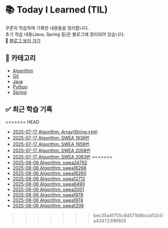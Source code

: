 # 📚 Today I Learned (TIL)

꾸준히 학습하며 기록한 내용들을 정리합니다.  
초기 학습 내용(Java, Spring 등)은 블로그에 정리되어 있습니다.  
🔗 [블로그 보러 가기](https://blog.naver.com/seol1n_)

## 📂 카테고리

- [Algorithm](./Algorithm)
- [Git](./Git)
- [Java](./Java)
- [Python](./Python)
- [Spring](./Spring)

## ✅ 최근 학습 기록

<<<<<<< HEAD
- [2025-07-17 Algorithm: Array(String->Int)](./Algorithm/StringArrayToIntArrayExamples.java)
- [2025-07-17 Algorithm: SWEA 1936번](./Algorithm/SWEA1936.java)
- [2025-07-17 Algorithm: SWEA 1959번](./Algorithm/SWEA1959.java)
- [2025-07-17 Algorithm: SWEA 2058번](./Algorithm/SWEA2058.java)
- [2025-07-17 Algorithm: SWEA 2063번](./Algorithm/SWEA2063.java)
=======
- [2025-08-06 Algorithm: swea24792](./Algorithm/problem/swea24792.py)
- [2025-08-06 Algorithm: swea16268](./Algorithm/problem/swea16268.py)
- [2025-08-06 Algorithm: swea16260](./Algorithm/problem/swea16260.py)
- [2025-08-06 Algorithm: swea12712](./Algorithm/problem/swea12712.py)
- [2025-08-06 Algorithm: swea9490](./Algorithm/problem/swea9490.py)
- [2025-08-06 Algorithm: swea2001](./Algorithm/problem/swea2001.py)
- [2025-08-06 Algorithm: swea1979](./Algorithm/problem/swea1979.py)
- [2025-08-06 Algorithm: swea1974](./Algorithm/problem/swea1974.py)
- [2025-08-06 Algorithm: swea1209](./Algorithm/problem/swea1209.py)
>>>>>>> bec35a4f755c8d57169bccb52c0a424723f8f855
